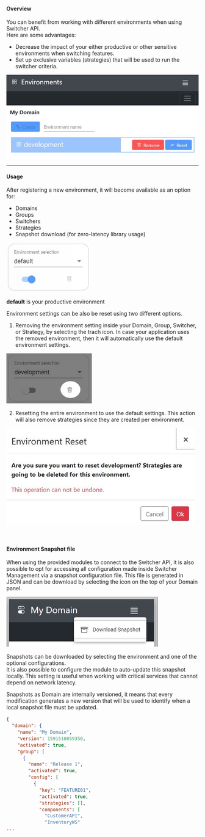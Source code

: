 #### Overview
You can benefit from working with different environments when using Switcher API. 
</br>Here are some advantages:

- Decrease the impact of your either productive or other sensitive environments when switching features.
- Set up exclusive variables (strategies) that will be used to run the switcher criteria.

<img src="assets/documentation/images/environment/environment.jpg" class="image-style" alt=""/><p>

* * *

#### Usage
After registering a new environment, it will become available as an option for:
- Domains
- Groups
- Switchers
- Strategies
- Snapshot download (for zero-latency library usage)

<img src="assets/documentation/images/environment/env_selection.jpg" class="image-style" style="box-shadow: none;" alt=""/>

**default** is your productive environment

Environment settings can be also be reset using two different options.

1. Removing the environment setting inside your Domain, Group, Switcher, or Strategy, by selecting the trach icon.
In case your application uses the removed environment, then it will automatically use the default environment settings.

  <img src="assets/documentation/images/environment/env_remove.jpg" class="image-style" alt=""/><p>

2. Resetting the entire environment to use the default settings. This action will also remove strategies since they are created per environment.

  <img src="assets/documentation/images/environment/env_reset.jpg" class="image-style" alt=""/><p></br>

#### Environment Snapshot file
When using the provided modules to connect to the Switcher API, it is also possible to opt for accessing all configuration made inside Switcher Management via a snapshot configuration file. This file is generated in JSON and can be download by selecting the icon on the top of your Domain panel.

<img src="assets/documentation/images/environment/snapshot_location.jpg" class="image-style"/><p>

  Snapshots can be downloaded by selecting the environment and one of the optional configurations.
  </br>It is also possible to configure the module to auto-update this snapshot locally. This setting is useful when working with critical services that cannot depend on network latency.

  Snapshots as Domain are internally versioned, it means that every modification generates a new version that will be used to identify when a local snapshot file must be updated.

```json
{
  "domain": {
    "name": "My Domain",
    "version": 1591510059350,
    "activated": true,
    "group": [
      {
        "name": "Release 1",
        "activated": true,
        "config": [
          {
            "key": "FEATURE01",
            "activated": true,
            "strategies": [],
            "components": [
              "CustomerAPI",
              "InventoryWS"
...
```